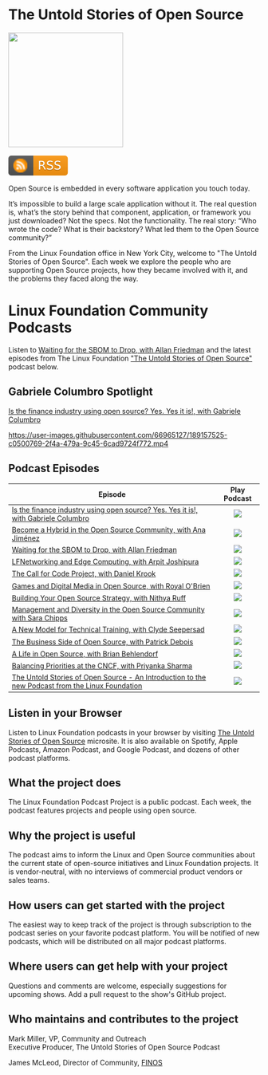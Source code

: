 # The Untold Stories of Open Source

<img src="docs/images/logo-400-400.png" width="230" height="230" />

[![rss](https://github.com/aleen42/badges/blob/master/src/rss.svg?raw=true)](https://feeds.captivate.fm/untold-stories-of-open-source/)

Open Source is embedded in every software application you touch today.

It’s impossible to build a large scale application without it. The real question is, what’s the story behind that component, application, or framework you just downloaded? Not the specs. Not the functionality. The real story: “Who wrote the code? What is their backstory? What led them to the Open Source community?”

From the Linux Foundation office in New York City, welcome to "The Untold Stories of Open Source". Each week we explore the people who are supporting Open Source projects, how they became involved with it, and the problems they faced along the way.

# Linux Foundation Community Podcasts

Listen to [Waiting for the SBOM to Drop, with Allan Friedman](docs/podcasts/waiting-for-sbom.mdx) and the latest episodes from The Linux Foundation ["The Untold Stories of Open Source"](https://podcast.linuxfoundation.org) podcast below.

## Gabriele Columbro Spotlight

[Is the finance industry using open source? Yes. Yes it is!, with Gabriele Columbro](docs/podcasts/finance-industry.mdx)

https://user-images.githubusercontent.com/66965127/189157525-c0500769-2f4a-479a-9c45-6cad9724f772.mp4

## Podcast Episodes

| Episode                                                                                                                                          |                                                                Play Podcast                                                                 |
| ------------------------------------------------------------------------------------------------------------------------------------------------ | :-----------------------------------------------------------------------------------------------------------------------------------------: |
| [Is the finance industry using open source? Yes. Yes it is!, with Gabriele Columbro](docs/podcasts/finance-industry.mdx)                         | <a href="https://open.spotify.com/episode/5dN7v4YkpNJbXjVlOh2VNh" target="_blank"><img src="docs/images/podcast-mic.png" height="30" /></a> |
| [Become a Hybrid in the Open Source Community, with Ana Jiménez](docs/podcasts/become-a-hybrid.mdx)                                              | <a href="https://open.spotify.com/episode/74DIeDdIDwgn6HicgyTlMy" target="_blank"><img src="docs/images/podcast-mic.png" height="30" /></a> |
| [Waiting for the SBOM to Drop, with Allan Friedman](docs/podcasts/waiting-for-sbom.mdx)                                                          | <a href="https://open.spotify.com/episode/02PpSGGsuD9kTbVQStquM9" target="_blank"><img src="docs/images/podcast-mic.png" height="30" /></a> |
| [LFNetworking and Edge Computing, with Arpit Joshipura](docs/podcasts/lfnetworking-edge-computing.mdx)                                           | <a href="https://open.spotify.com/episode/7ws4g9oV0Z6cksVC4OICvT" target="_blank"><img src="docs/images/podcast-mic.png" height="30" /></a> |
| [The Call for Code Project, with Daniel Krook](docs/podcasts/call-for-code-project.mdx)                                                          | <a href="https://open.spotify.com/episode/05TyLnJ2OXYdq6hmk5vPbW" target="_blank"><img src="docs/images/podcast-mic.png" height="30" /></a> |
| [Games and Digital Media in Open Source, with Royal O'Brien](docs/podcasts/games-digital-media.mdx)                                              | <a href="https://open.spotify.com/episode/2q8dXeMQLeW8sTXHGn8upP" target="_blank"><img src="docs/images/podcast-mic.png" height="30" /></a> |
| [Building Your Open Source Strategy, with Nithya Ruff](docs/podcasts/building-open-source-strategy.mdx)                                          | <a href="https://open.spotify.com/episode/47Ea6XOrwyFJ1dYZnzgR7G" target="_blank"><img src="docs/images/podcast-mic.png" height="30" /></a> |
| [Management and Diversity in the Open Source Community with Sara Chipps](docs/podcasts/management-and-diversity.mdx)                             | <a href="https://open.spotify.com/episode/5Z5FT3qzBrbTvAyHuhNq9G" target="_blank"><img src="docs/images/podcast-mic.png" height="30" /></a> |
| [A New Model for Technical Training, with Clyde Seepersad](docs/podcasts/new-model-training.mdx)                                                 | <a href="https://open.spotify.com/episode/2HCRrlO0zW2xEcfnZ5i0fG" target="_blank"><img src="docs/images/podcast-mic.png" height="30" /></a> |
| [The Business Side of Open Source, with Patrick Debois](docs/podcasts/business-of-open-source.mdx)                                               | <a href="https://open.spotify.com/episode/3MKsXkw9Et5B9bGLWKJNpc" target="_blank"><img src="docs/images/podcast-mic.png" height="30" /></a> |
| [A Life in Open Source, with Brian Behlendorf](docs/podcasts/openssf-project.mdx)                                                                | <a href="https://open.spotify.com/episode/0P0cjBDn5nSYPe1i0FrFXr" target="_blank"><img src="docs/images/podcast-mic.png" height="30" /></a> |
| [Balancing Priorities at the CNCF, with Priyanka Sharma](docs/podcasts/priyanka-sharma-gm-cncf.mdx)                                              | <a href="https://open.spotify.com/episode/5KgqNXHHV0y03yjgg7kg8E" target="_blank"><img src="docs/images/podcast-mic.png" height="30" /></a> |
| [The Untold Stories of Open Source - An Introduction to the new Podcast from the Linux Foundation](docs/podcasts/introduction-to-lf-podcast.mdx) | <a href="https://open.spotify.com/episode/62DAkdeQTSAPeLbxF2sTlX" target="_blank"><img src="docs/images/podcast-mic.png" height="30" /></a> |

## Listen in your Browser

Listen to Linux Foundation podcasts in your browser by visiting [The Untold Stories of Open Source](https://podcast.linuxfoundation.org/) microsite. It is also available on Spotify, Apple Podcasts, Amazon Podcast, and Google Podcast, and dozens of other podcast platforms.

## What the project does

The Linux Foundation Podcast Project is a public podcast. Each week, the podcast features projects and people using open source.

## Why the project is useful

The podcast aims to inform the Linux and Open Source communities about the current state of open-source initiatives and Linux Foundation projects. It is vendor-neutral, with no interviews of commercial product vendors or sales teams.

## How users can get started with the project

The easiest way to keep track of the project is through subscription to the podcast series on your favorite podcast platform. You will be notified of new podcasts, which will be distributed on all major podcast platforms.

## Where users can get help with your project

Questions and comments are welcome, especially suggestions for upcoming shows. Add a pull request to the show's GitHub project.

## Who maintains and contributes to the project

Mark Miller, VP, Community and Outreach<br />
Executive Producer, The Untold Stories of Open Source Podcast

James McLeod, Director of Community, [FINOS](https://www.finos.org)
